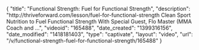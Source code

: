 {
    "title": "Functional Strength: Fuel for Functional Strength",
    "description": "http:\/\/thriveforward.com\/lesson\/fuel-for-functional-strength Clean Sport Nutrition to Fuel Functional Strength With Special Guest, Flo Master (MMA Coach and ...",
    "videoid": "165488",
    "date_created": "1399316156",
    "date_modified": "1418181403",
    "type": "captivate",
    "layout": "video",
    "url": "\/v\/functional-strength-fuel-for-functional-strength\/165488"
}